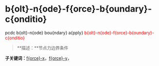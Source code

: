 # b{olt}-n{ode}-f{orce}-b{oundary}-c{onditio}
pcdc b{olt}-n{ode} bou{ndary} a{pply} <span style='color: red;'>b{olt}-n{ode}-f{orce}-b{oundary}-c{onditio}</span>
> **描述：**节点力边界条件

**子关键词：**[f{orce}-x](b{olt}-n{ode}/bou{ndary}/a{pply}/b{olt}-n{ode}-f{orce}-b{oundary}-c{onditio}/f{orce}-x/)，[f{orce}-y](b{olt}-n{ode}/bou{ndary}/a{pply}/b{olt}-n{ode}-f{orce}-b{oundary}-c{onditio}/f{orce}-y/)，

